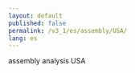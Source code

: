 ```yaml
---
layout: default
published: false
permalink: /v3_1/es/assembly/USA/
lang: es
---
```


assembly analysis USA
